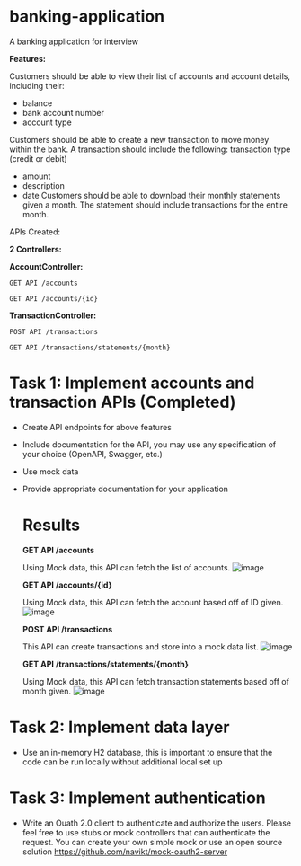 # banking-application
A banking application for interview

**Features:**

Customers should be able to view their list of accounts and account details, including their:
- balance
- bank account number
- account type

Customers should be able to create a new transaction to move money within the bank. A transaction should include the following:
transaction type (credit or debit)
- amount
- description
- date
Customers should be able to download their monthly statements given a month. The statement should include transactions for the entire month.

APIs Created:

**2 Controllers:**

  **AccountController:**

    GET API /accounts

    GET API /accounts/{id}

  **TransactionController:**

    POST API /transactions

    GET API /transactions/statements/{month}

# Task 1: Implement accounts and transaction APIs (Completed)
- Create API endpoints for above features
- Include documentation for the API, you may use any specification of your choice (OpenAPI, Swagger, etc.)
- Use mock data
- Provide appropriate documentation for your application

  # Results
  **GET API /accounts**
  
  Using Mock data, this API can fetch the list of accounts.
  ![image](https://github.com/user-attachments/assets/c3b490f4-8d05-4568-936c-bc506884991e)
  
  **GET API /accounts/{id}**
  
  Using Mock data, this API can fetch the account based off of ID given.
  ![image](https://github.com/user-attachments/assets/d40bf2db-ce7a-4431-8c92-5ab59cc7731b)

  **POST API /transactions**
  
  This API can create transactions and store into a mock data list.
  ![image](https://github.com/user-attachments/assets/d12e9470-6935-46d4-af3a-0b6f3c8e70ef)

  **GET API /transactions/statements/{month}**
  
  Using Mock data, this API can fetch transaction statements based off of month given.
  ![image](https://github.com/user-attachments/assets/a929184b-8cc0-42ce-bc2b-92d020e0f2fe)

  

# Task 2: Implement data layer
- Use an in-memory H2 database, this is important to ensure that the code can be run locally without additional local set up

# Task 3: Implement authentication
- Write an Ouath 2.0 client to authenticate and authorize the users. Please feel free to use stubs or mock controllers that can authenticate the request. You can create your own simple mock or use an open source solution https://github.com/navikt/mock-oauth2-server


